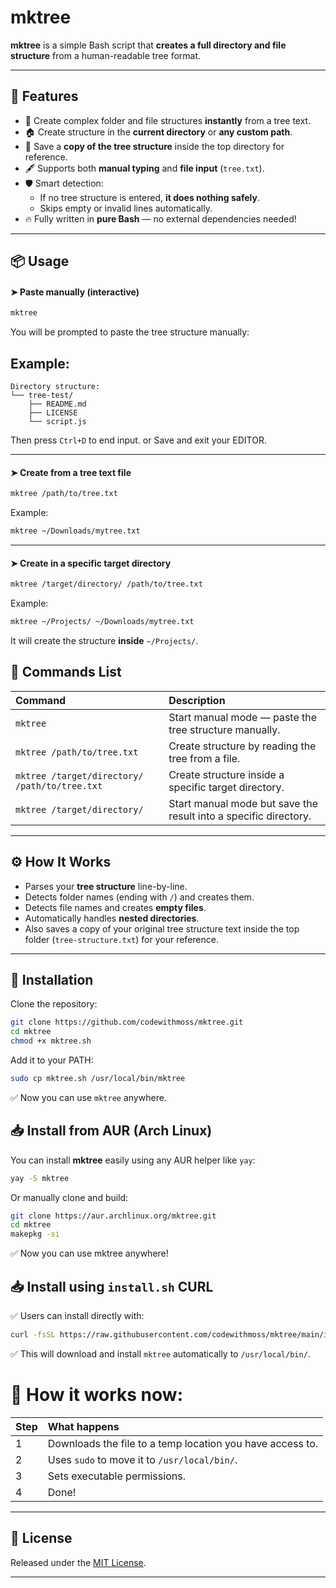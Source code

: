 # mktree

**mktree** is a simple Bash script that **creates a full directory and file structure** from a human-readable tree format.

---

## 🚀 Features

- 📂 Create complex folder and file structures **instantly** from a tree text.
- 🏠 Create structure in the **current directory** or **any custom path**.
- 📄 Save a **copy of the tree structure** inside the top directory for reference.
- 🖋️ Supports both **manual typing** and **file input** (`tree.txt`).
- 🛡️ Smart detection: 
  - If no tree structure is entered, **it does nothing safely**.
  - Skips empty or invalid lines automatically.
- 🔥 Fully written in **pure Bash** — no external dependencies needed!

---

## 📦 Usage

#### ➤ Paste manually (interactive)


```bash
mktree
```

You will be prompted to paste the tree structure manually:

## Example: 

```tree
Directory structure:
└── tree-test/
    ├── README.md
    ├── LICENSE
    └── script.js
```

Then press `Ctrl+D` to end input.
or Save and exit your EDITOR.

---

#### ➤ Create from a tree text file

```bash
mktree /path/to/tree.txt
```

Example:

```bash
mktree ~/Downloads/mytree.txt
```

---

#### ➤ Create in a specific target directory

```bash
mktree /target/directory/ /path/to/tree.txt
```

Example:

```bash
mktree ~/Projects/ ~/Downloads/mytree.txt
```

It will create the structure **inside** `~/Projects/`.


## 🧩 Commands List

| Command | Description |
|:---|:---|
| `mktree` | Start manual mode — paste the tree structure manually. |
| `mktree /path/to/tree.txt` | Create structure by reading the tree from a file. |
| `mktree /target/directory/ /path/to/tree.txt` | Create structure inside a specific target directory. |
| `mktree /target/directory/` | Start manual mode but save the result into a specific directory. |


---

## ⚙️ How It Works

- Parses your **tree structure** line-by-line.
- Detects folder names (ending with `/`) and creates them.
- Detects file names and creates **empty files**.
- Automatically handles **nested directories**.
- Also saves a copy of your original tree structure text inside the top folder (`tree-structure.txt`) for your reference.

---

## 🧰 Installation

Clone the repository:

```bash
git clone https://github.com/codewithmoss/mktree.git
cd mktree
chmod +x mktree.sh
```

Add it to your PATH:

```bash
sudo cp mktree.sh /usr/local/bin/mktree
```

✅ Now you can use `mktree` anywhere.


## 📥 Install from AUR (Arch Linux)

You can install **mktree** easily using any AUR helper like `yay`:

```bash
yay -S mktree
```

Or manually clone and build:

```bash
git clone https://aur.archlinux.org/mktree.git
cd mktree
makepkg -si
```
✅ Now you can use mktree anywhere!

## 📥 Install using `install.sh` CURL

✅ Users can install directly with:

```bash
curl -fsSL https://raw.githubusercontent.com/codewithmoss/mktree/main/install.sh | bash
```

✅ This will download and install `mktree` automatically to `/usr/local/bin/`.


# 📜 **How it works now:**

| Step | What happens |
|:---|:---|
| 1 | Downloads the file to a temp location you have access to. |
| 2 | Uses `sudo` to move it to `/usr/local/bin/`. |
| 3 | Sets executable permissions. |
| 4 | Done! |


---

## 🪪 License

Released under the [MIT License](LICENSE).

---
